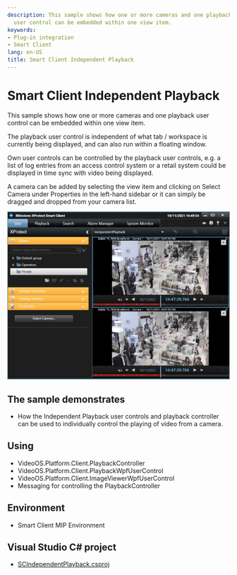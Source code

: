 ```yaml
---
description: This sample shows how one or more cameras and one playback
  user control can be embedded within one view item.
keywords:
- Plug-in integration
- Smart Client
lang: en-US
title: Smart Client Independent Playback
---
```


# Smart Client Independent Playback

This sample shows how one or more cameras and one playback user control
can be embedded within one view item.

The playback user control is independent of what tab / workspace is currently
being displayed, and can also run within a floating window.

Own user controls can be controlled by the playback user controls,
e.g. a list of log entries from an access control system or a retail
system could be displayed in time sync with video being displayed.

A camera can be added by selecting the view item and clicking on Select Camera
under Properties in the left-hand sidebar or it can simply be dragged and
dropped from your camera list.

![](SCIndependent1.png)

## The sample demonstrates

- How the Independent Playback user controls and playback controller can be
  used to individually control the playing of video from a camera.

## Using

- VideoOS.Platform.Client.PlaybackController
- VideoOS.Platform.Client.PlaybackWpfUserControl
- VideoOS.Platform.Client.ImageViewerWpfUserControl
- Messaging for controlling the PlaybackController

## Environment

- Smart Client MIP Environment

## Visual Studio C\# project

- [SCIndependentPlayback.csproj](javascript:clone('https://github.com/milestonesys/mipsdk-samples-plugin','src/PluginSamples.sln');)
